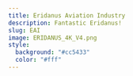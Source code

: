 ```yaml
---
title: Eridanus Aviation Industry
description: Fantastic Eridanus!
slug: EAI
image: ERIDANUS_4K_V4.png
style:
  background: "#cc5433"
  color: "#fff"
---
```

